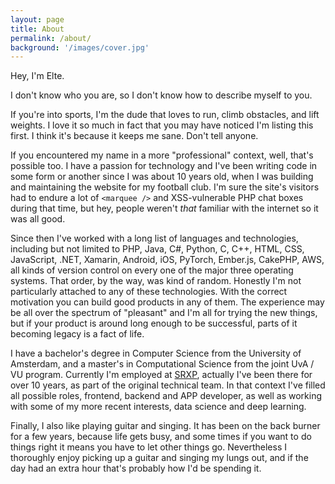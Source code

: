 ```yaml
---
layout: page
title: About
permalink: /about/
background: '/images/cover.jpg'
---
```


Hey, I'm Elte.

I don't know who you are, so I don't know how to describe myself to you.

If you're into sports, I'm the dude that loves to run, climb obstacles, and lift weights. I love it so much in fact that you may have noticed I'm listing this first. I think it's because it keeps me sane. Don't tell anyone.

If you encountered my name in a more "professional" context, well, that's possible too. I have a passion for technology and I've been writing code in some form or another since I was about 10 years old, when I was building and maintaining the website for my football club. I'm sure the site's visitors had to endure a lot of `<marquee />` and XSS-vulnerable PHP chat boxes during that time, but hey, people weren't _that_ familiar with the internet so it was all good.

Since then I've worked with a long list of languages and technologies, including but not limited to PHP, Java, C#, Python, C, C++, HTML, CSS, JavaScript, .NET, Xamarin, Android, iOS, PyTorch, Ember.js, CakePHP, AWS, all kinds of version control on every one of the major three operating systems. That order, by the way, was kind of random. Honestly I'm not particularly attached to any of these technologies. With the correct motivation you can build good products in any of them. The experience may be all over the spectrum of "pleasant" and I'm all for trying the new things, but if your product is around long enough to be successful, parts of it becoming legacy is a fact of life.

I have a bachelor's degree in Computer Science from the University of Amsterdam, and a master's in Computational Science from the joint UvA / VU program. Currently I'm employed at [SRXP][srxp], actually I've been there for over 10 years, as part of the original technical team. In that context I've filled all possible roles, frontend, backend and APP developer, as well as working with some of my more recent interests, data science and deep learning.

Finally, I also like playing guitar and singing. It has been on the back burner for a few years, because life gets busy, and some times if you want to do things right it means you have to let other things go. Nevertheless I thoroughly enjoy picking up a guitar and singing my lungs out, and if the day had an extra hour that's probably how I'd be spending it.

[srxp]: https://www.srxp.com
